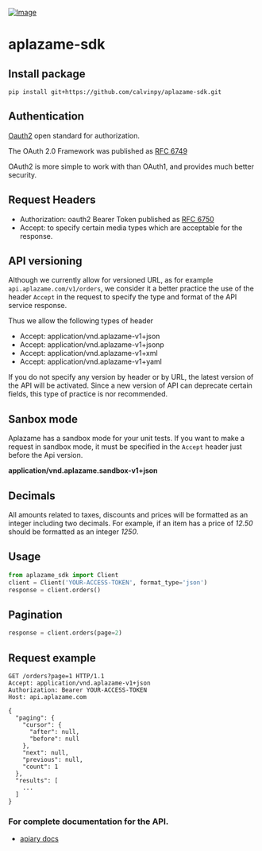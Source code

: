 [ ![Image](https://aplazame.com/static/img/banners/Banner-white-1.png "Aplazame") ](https://aplazame.com "Aplazame")

# aplazame-sdk


## Install package
```
pip install git+https://github.com/calvinpy/aplazame-sdk.git
```

## Authentication
[Oauth2](http://en.wikipedia.org/wiki/OAuth) open standard for authorization.

The OAuth 2.0 Framework was published as [RFC 6749](http://tools.ietf.org/html/rfc6749)

OAuth2 is more simple to work with than OAuth1, and provides much better security.


## Request Headers
* Authorization: oauth2 Bearer Token published as [RFC 6750](http://tools.ietf.org/html/rfc6750)
* Accept: to specify certain media types which are acceptable for the response.

## API versioning
Although we currently allow for versioned URL, as for example `api.aplazame.com/v1/orders`, we consider it a better practice the use of the header `Accept` in the request to specify the type and format of the API service response.

Thus we allow the following types of header

* Accept: application/vnd.aplazame-v1+json
* Accept: application/vnd.aplazame-v1+jsonp
* Accept: application/vnd.aplazame-v1+xml
* Accept: application/vnd.aplazame-v1+yaml

If you do not specify any version by header or by URL, the latest version of the API will be activated. Since a new version of API can deprecate certain fields, this type of practice is nor recommended.

## Sanbox mode
Aplazame has a sandbox mode for your unit tests. If you want to make a request in sandbox mode, it must be specified in the `Accept` header just before the Api version.

**application/vnd.aplazame.sandbox-v1+json**

## Decimals
All amounts related to taxes, discounts and prices will be formatted as an integer including two decimals. For example, if an item has a price of *12.50* should be formatted as an integer *1250*.


## Usage
```python
from aplazame_sdk import Client
client = Client('YOUR-ACCESS-TOKEN', format_type='json')
response = client.orders()
```

## Pagination
```python
response = client.orders(page=2)
```


## Request example
```http
GET /orders?page=1 HTTP/1.1
Accept: application/vnd.aplazame-v1+json
Authorization: Bearer YOUR-ACCESS-TOKEN
Host: api.aplazame.com

{
  "paging": {
    "cursor": {
      "after": null,
      "before": null
    },
    "next": null,
    "previous": null,
    "count": 1
  },
  "results": [
    ...    
  ]
}
```

### For complete documentation for the API.
* [apiary docs](http://docs.aplazame.apiary.io/)
